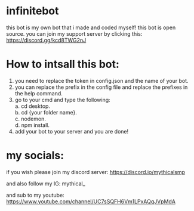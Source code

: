 # infinitebot
this bot is my own bot that i made and coded myself! this bot is open source.
you can join my support server by clicking this: https://discord.gg/kcd8TWG2nJ

# How to intsall this bot:
1. you need to replace the token in config.json and the name of your bot.
2. you can replace the prefix in the config file and replace the prefixes in the help command.
3. go to your cmd and type the following:       
    a. cd desktop.      
    b. cd {your folder name}.       
    c. nodemon.  
    d. npm install.
3. add your bot to your server and you are done!
# my socials:
if you wish please join my discord server: https://discord.io/mythicalsmp

and also follow my IG: mythical_

and sub to my youtube: https://www.youtube.com/channel/UC7sSQFH6Vm1LPxAQqJVpMdA
